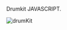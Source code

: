 Drumkit JAVASCRIPT.

![drumKit](https://github.com/ezomoza/Drum-kit/assets/114027093/33a49a6c-609e-4858-ae2a-18e1e5c30d23)
